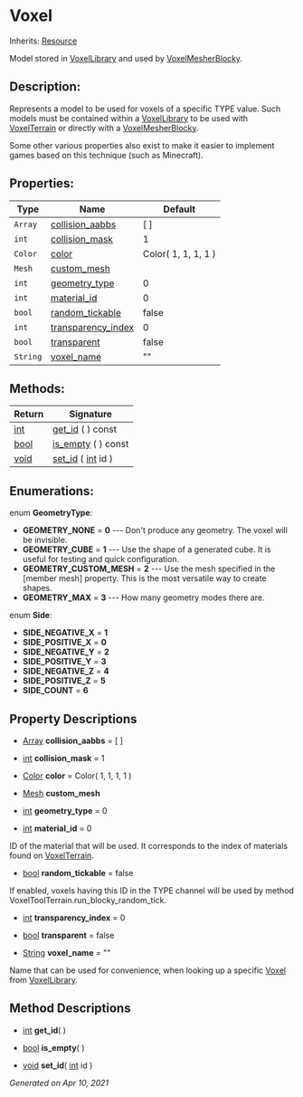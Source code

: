 # Voxel

Inherits: [Resource](https://docs.godotengine.org/en/stable/classes/class_resource.html)


Model stored in [VoxelLibrary](VoxelLibrary.md) and used by [VoxelMesherBlocky](VoxelMesherBlocky.md).

## Description: 

Represents a model to be used for voxels of a specific TYPE value. Such models must be contained within a [VoxelLibrary](VoxelLibrary.md) to be used with [VoxelTerrain](VoxelTerrain.md) or directly with a [VoxelMesherBlocky](VoxelMesherBlocky.md).

Some other various properties also exist to make it easier to implement games based on this technique (such as Minecraft).

## Properties: 


Type      | Name                                         | Default             
--------- | -------------------------------------------- | --------------------
`Array`   | [collision_aabbs](#i_collision_aabbs)        | [  ]                
`int`     | [collision_mask](#i_collision_mask)          | 1                   
`Color`   | [color](#i_color)                            | Color( 1, 1, 1, 1 ) 
`Mesh`    | [custom_mesh](#i_custom_mesh)                |                     
`int`     | [geometry_type](#i_geometry_type)            | 0                   
`int`     | [material_id](#i_material_id)                | 0                   
`bool`    | [random_tickable](#i_random_tickable)        | false               
`int`     | [transparency_index](#i_transparency_index)  | 0                   
`bool`    | [transparent](#i_transparent)                | false               
`String`  | [voxel_name](#i_voxel_name)                  | ""                  
<p></p>

## Methods: 


Return                                                                  | Signature                                                                                        
----------------------------------------------------------------------- | -------------------------------------------------------------------------------------------------
[int](https://docs.godotengine.org/en/stable/classes/class_int.html)    | [get_id](#i_get_id) ( ) const                                                                    
[bool](https://docs.godotengine.org/en/stable/classes/class_bool.html)  | [is_empty](#i_is_empty) ( ) const                                                                
[void](#)                                                               | [set_id](#i_set_id) ( [int](https://docs.godotengine.org/en/stable/classes/class_int.html) id )  
<p></p>

## Enumerations: 

enum **GeometryType**: 

- **GEOMETRY_NONE** = **0** --- Don't produce any geometry. The voxel will be invisible.
- **GEOMETRY_CUBE** = **1** --- Use the shape of a generated cube. It is useful for testing and quick configuration.
- **GEOMETRY_CUSTOM_MESH** = **2** --- Use the mesh specified in the [member mesh] property. This is the most versatile way to create shapes.
- **GEOMETRY_MAX** = **3** --- How many geometry modes there are.

enum **Side**: 

- **SIDE_NEGATIVE_X** = **1**
- **SIDE_POSITIVE_X** = **0**
- **SIDE_NEGATIVE_Y** = **2**
- **SIDE_POSITIVE_Y** = **3**
- **SIDE_NEGATIVE_Z** = **4**
- **SIDE_POSITIVE_Z** = **5**
- **SIDE_COUNT** = **6**


## Property Descriptions

- [Array](https://docs.godotengine.org/en/stable/classes/class_array.html)<span id="i_collision_aabbs"></span> **collision_aabbs** = [  ]


- [int](https://docs.godotengine.org/en/stable/classes/class_int.html)<span id="i_collision_mask"></span> **collision_mask** = 1


- [Color](https://docs.godotengine.org/en/stable/classes/class_color.html)<span id="i_color"></span> **color** = Color( 1, 1, 1, 1 )


- [Mesh](https://docs.godotengine.org/en/stable/classes/class_mesh.html)<span id="i_custom_mesh"></span> **custom_mesh**


- [int](https://docs.godotengine.org/en/stable/classes/class_int.html)<span id="i_geometry_type"></span> **geometry_type** = 0


- [int](https://docs.godotengine.org/en/stable/classes/class_int.html)<span id="i_material_id"></span> **material_id** = 0

ID of the material that will be used. It corresponds to the index of materials found on [VoxelTerrain](VoxelTerrain.md).

- [bool](https://docs.godotengine.org/en/stable/classes/class_bool.html)<span id="i_random_tickable"></span> **random_tickable** = false

If enabled, voxels having this ID in the TYPE channel will be used by method VoxelToolTerrain.run_blocky_random_tick.

- [int](https://docs.godotengine.org/en/stable/classes/class_int.html)<span id="i_transparency_index"></span> **transparency_index** = 0


- [bool](https://docs.godotengine.org/en/stable/classes/class_bool.html)<span id="i_transparent"></span> **transparent** = false


- [String](https://docs.godotengine.org/en/stable/classes/class_string.html)<span id="i_voxel_name"></span> **voxel_name** = ""

Name that can be used for convenience, when looking up a specific [Voxel](Voxel.md) from [VoxelLibrary](VoxelLibrary.md).

## Method Descriptions

- [int](https://docs.godotengine.org/en/stable/classes/class_int.html)<span id="i_get_id"></span> **get_id**( ) 


- [bool](https://docs.godotengine.org/en/stable/classes/class_bool.html)<span id="i_is_empty"></span> **is_empty**( ) 


- [void](#)<span id="i_set_id"></span> **set_id**( [int](https://docs.godotengine.org/en/stable/classes/class_int.html) id ) 


_Generated on Apr 10, 2021_
